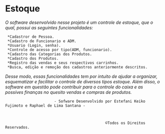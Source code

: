 # Estoque

  _O software desenvolvido nesse projeto é um controle de estoque, que o qual, possui as seguintes funcionalidades:_
  
     *Cadastror de Pessoa.
     *Cadastro de Funcionario e ADM.
     *Usuario (Login, senha).
     *Controle de acesso por tipo(ADM, funcionario).
     *Cadastro das Categorias dos Produtos.
     *Cadastro dos Produtos.
     *Registro das vendas e seus respectivos carrinhos.
     *Busca, edição e remoção dos cadastros anteriormente descritos.
    
_Desse modo, essas funcionalidades tem por intuito de ajudar a organizar, esquematizar e facilitar o controle de diversos tipos estoque. Além disso, o software em questão pode contribuir para o controle do caixa e as possíves finanças no quesito vendas e compras de produtos._

 
 
 
 
 
 
 
 
 
 
      
                         
                          - Sofware Desenvolvido por Estefani Keiko Fujimoto e Raphael de Lima Santana -
 
 
 
                                                 ©Todos os Direitos Reservados.
